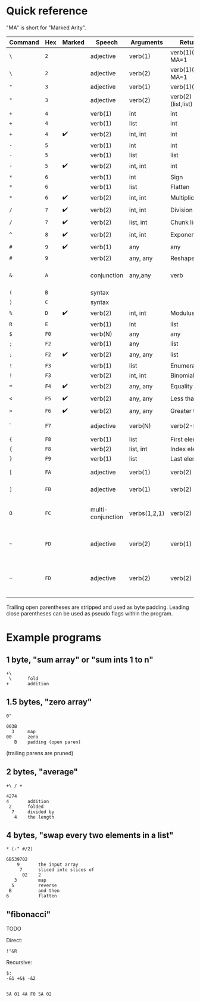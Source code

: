 # Quick reference

"MA" is short for "Marked Arity".

| Command | Hex | Marked | Speech | Arguments | Returns | Explanation |
|----|----|----|----|----|----|----|
| `\` | `2`  | | adjective | verb(1) | verb(1)(list), MA=1 | Filter from |
| `\` | `2`  | | adjective | verb(2) | verb(1)(list), MA=1 | Fold over |
| `"` | `3`  | | adjective | verb(1) | verb(1)(list) | Map over |
| `"` | `3`  | | adjective | verb(2) | verb(2)(list,list) | Zip with |
| `+` | `4`  | | verb(1) | int | int | Absolute value |
| `+` | `4`  | | verb(1) | list | int | Length |
| `+` | `4`  | ✔️ | verb(2) | int, int | int | Addition |
| `-` | `5`  | | verb(1) | int | int | Negate argument |
| `-` | `5`  | | verb(1) | list | list | Reverse argument |
| `-` | `5`  | ✔️ | verb(2) | int, int | int | Subtraction |
| `*` | `6`  | | verb(1) | int | Sign |
| `*` | `6`  | | verb(1) | list | Flatten |
| `*` | `6`  | ✔️ | verb(2) | int, int | Multiplication |
| `/` | `7`  | ✔️ | verb(2) | int, int | Division |
| `/` | `7`  | ✔️ | verb(2) | list, int | Chunk list |
| `^` | `8`  | ✔️ | verb(2) | int, int | Exponentiation |
| `#` | `9`  | ✔️ | verb(1) | any | any | Identity |
| `#` | `9`  | | verb(2) | any, any | Reshape |
| `&` | `A`  | | conjunction | any,any | verb | Bond. MA=1 if either operand is niladic, 2 otherwise. |
| `(` | `B`  | | syntax | | | Open parentheses |
| `)` | `C`  | | syntax | | | Close parentheses |
| `%` | `D`  | ✔️ | verb(2) | int, int | Modulus |
| `R` | `E`  | | verb(1) | int | list | Range (0, exclusive) |
| `$` | `F0` | | verb(N) | any | any | First chain |
| `;` | `F2` | | verb(1) | any | list | Wrap (singleton list) |
| `;` | `F2` | ✔️ | verb(2) | any, any | list | Pair |
| `!` | `F3` | | verb(1) | list | Enumerate |
| `!` | `F3` | | verb(2) | int, int | Binomial |
| `=` | `F4` | ✔️ | verb(2) | any, any | Equality |
| `<` | `F5` | ✔️ | verb(2) | any, any | Less than |
| `>` | `F6` | ✔️ | verb(2) | any, any | Greater than |
| \`  | `F7`  | | adjective | verb(N) | verb(2-N) | Forces the non-marked arity |
| `{` | `F8` | | verb(1) | list | First element |
| `{` | `F8` | | verb(2) | list, int | Index element |
| `}` | `F9` | | verb(1) | list | Last element |
| `[` | `FA` | | adjective | verb(1) | verb(2) | Applies verb on left argument |
| `]` | `FB` | | adjective | verb(1) | verb(2) | Applies verb on right argument |
| `O` | `FC` | | multi-conjunction | verbs(1,2,1) | verb(2) | Split-Compose/directional fork, i.e. `(f x) g (h y)` |
| `~` | `FD` | | adjective | verb(2) | verb(1) | Reflex, makes a verb take the same argument twice, i.e. `x f x` |
| `~` | `FD` | | adjective | verb(2) | verb(2) | Commute, makes a verb take the arguments in reverse order, i.e. `y f x` |

Trailing open parentheses are stripped and used as byte padding. Leading close parentheses can be used as pseudo flags within the program.

# Example programs

## 1 byte, "sum array" or "sum ints 1 to n"

```
+\
 \      fold
+       addition
```

## 1.5 bytes, "zero array"

```
0"

003B
  3     map
00      zero
   B    padding (open paren)
```

(trailing parens are pruned)

## 2 bytes, "average"
```
+\ / +

4274    
4       addition
 2      folded
  7     divided by
   4    the length
```

## 4 bytes, "swap every two elements in a list"

```
* (-" #/2)

6B539702
    9       the input array
     7      sliced into slices of
      02    2
   3        map
  5         reverse
 B          and then
6           flatten
```

## "fibonacci"

TODO

Direct:
```
!"&R
```

Recursive:
```
$:
-&1 +&$ -&2


5A 01 4A F0 5A 02
```

